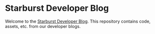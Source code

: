 # Starburst Developer Blog

Welcome to the [Starburst Developer Blog](https://www.starburst.io/blog/). This repository contains code, assets, etc. from our developer blogs.
